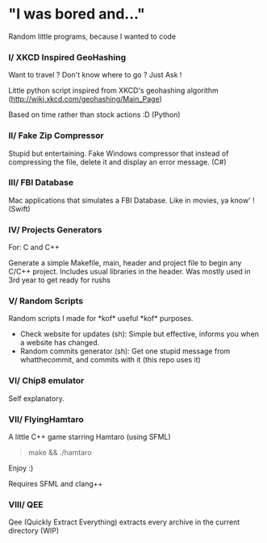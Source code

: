 # "I was bored and..."
Random little programs, because I wanted to code

### I/ XKCD Inspired GeoHashing
Want to travel ? Don't know where to go ? Just Ask !

Little python script inspired from XKCD's geohashing algorithm
(http://wiki.xkcd.com/geohashing/Main_Page)

Based on time rather than stock actions :D (Python)

### II/ Fake Zip Compressor
Stupid but entertaining. Fake Windows compressor that instead of compressing the
file, delete it and display an error message. (C#)


### III/ FBI Database

Mac applications that simulates a FBI Database. Like in movies, ya know' !
(Swift)


### IV/ Projects Generators

For: C and C++

Generate a simple Makefile, main, header and project file to begin any C/C++
project.
Includes usual libraries in the header.
Was mostly used in 3rd year to get ready for rushs


### V/ Random Scripts

Random scripts I made for \*kof\* useful \*kof\* purposes.
- Check website for updates (sh): Simple but effective, informs you when a website has changed.
- Random commits generator (sh): Get one stupid message from whatthecommit, and commits with it (this repo uses it)

### VI/ Chip8 emulator
Self explanatory.

### VII/ FlyingHamtaro
A little C++ game starring Hamtaro (using SFML)

> make && ./hamtaro

Enjoy :)

Requires SFML and clang++

### VIII/ QEE
Qee (Quickly Extract Everything) extracts every archive in the current directory (WIP)
